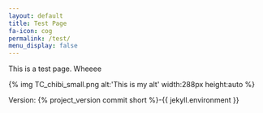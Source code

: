 ```yaml
---
layout: default
title: Test Page
fa-icon: cog
permalink: /test/
menu_display: false
---
```


This is a test page. Wheeee

{% img TC_chibi_small.png alt:'This is my alt' width:288px height:auto %}

Version: {% project_version commit short %}-{{ jekyll.environment }}
